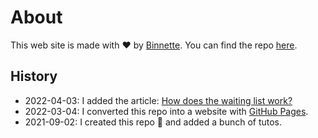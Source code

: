 # About

This web site is made with ❤ by [Binnette](https://github.com/Binnette/). You can find the repo [here](https://github.com/Binnette/GAC).

## History

- 2022-04-03: I added the article: [How does the waiting list work?](About/WaitingList.md)
- 2022-03-04: I converted this repo into a website with [GitHub Pages](https://pages.github.com/).
- 2021-09-02: I created this repo 🎉 and added a bunch of tutos.